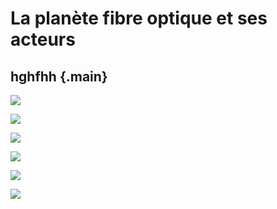 # **La planète fibre optique et ses acteurs**

## hghfhh {.main}

![](https://encrypted-tbn0.gstatic.com/images?q=tbn:ANd9GcQLDMcf1BNftFnQ1KG8lesnbquV28fL7Pm70A&usqp=CAU)

[![](https://r-c.fr/wp-content/uploads/2020/07/GraceTHD.png)](http://cnig.gouv.fr/wp-content/uploads/2019/07/COVADIS_standard_ANT_v2-0-2_GraceTHD_rc2.pdf "GraceTHD")

[![](https://smart-city.cerema.fr/sites/smartcity/files/styles/l480/public/images/2020/07/Avicca-logo.png?itok=UgetzeLu)](https://www.avicca.org/ "Avicca") 

[![](https://www.frenchtechbordeaux.com/wp-content/uploads/2019/03/Logo_Dotic-01.png)](https://www.dotic.fr/ "Dotic")

[![](https://blog.ariase.com/hubfs/Ariase/Ariase-blog-dossiers/orange/logo-orange.jpg)](https://reseaux.orange.fr/ "Orange réseaux") 

[![](https://fibre.guide/wp-content/uploads/2020/09/altitude-infra.jpg)](https://www.altitudeinfra.fr/ "AIC")



<!-- For full documentation visit [mkdocs.org](https://www.mkdocs.org).

## Commands

* `mkdocs new [dir-name]` - Create a new project.
* `mkdocs serve` - Start the live-reloading docs server.
* `mkdocs build` - Build the documentation site.
* `mkdocs -h` - Print help message and exit.

## Project layout

    mkdocs.yml    # The configuration file.
    docs/
        index.md  # The documentation homepage.
        ...       # Other markdown pages, images and other files.
-- >